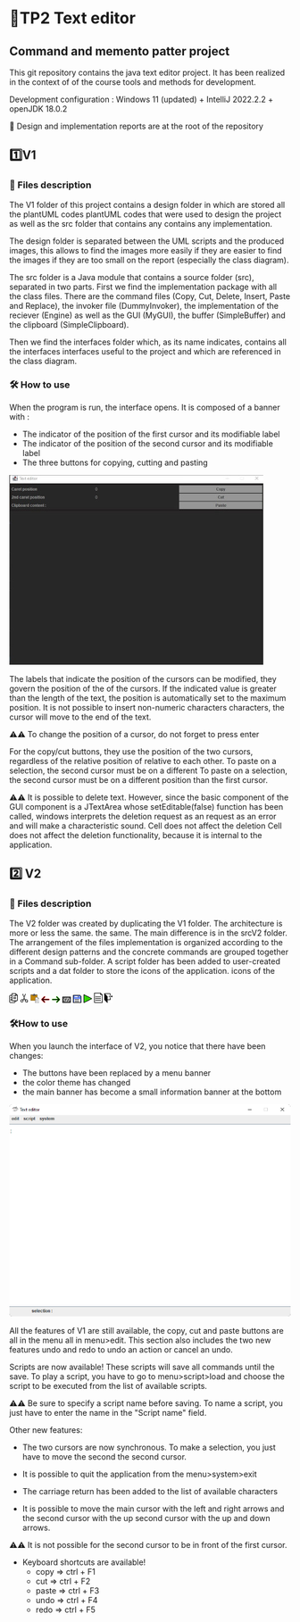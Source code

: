 # 📝TP2 Text editor

## Command and memento patter project

This git repository contains the java text editor project. It has been realized in the context of 
of the course tools and methods for development.

Development configuration : Windows 11 (updated) + IntelliJ 2022.2.2 + openJDK 18.0.2

📄 Design and implementation reports are at the root of the repository

## 1️⃣V1

### 📁 Files description

The V1 folder of this project contains a design folder in which are stored all the plantUML codes 
plantUML codes that were used to design the project as well as the src folder that contains any 
contains any implementation.

The design folder is separated between the UML scripts and the produced images, this allows to find the images more easily if they are
easier to find the images if they are too small on the report (especially the 
class diagram).

The src folder is a Java module that contains a source folder (src), separated in
two parts. First we find the implementation package with all
the class files. There are the command files (Copy, Cut, Delete, Insert, Paste
and Replace), the invoker file (DummyInvoker), the implementation of the reciever (Engine) 
as well as the GUI (MyGUI), the buffer (SimpleBuffer) and the clipboard (SimpleClipboard).

Then we find the interfaces folder which, as its name indicates, contains all the interfaces 
interfaces useful to the project and which are referenced in the class diagram.

### 🛠️ How to use

When the program is run, the interface opens. It is composed of a banner with :

* The indicator of the position of the first cursor and its modifiable label
* The indicator of the position of the second cursor and its modifiable label
* The three buttons for copying, cutting and pasting


![V1 interface](/dat/V1/interface.jpg)

The labels that indicate the position of the cursors can be modified, they govern the position of the
of the cursors. If the indicated value is greater than the length of the text, the position is 
automatically set to the maximum position. It is not possible to insert non-numeric characters
characters, the cursor will move to the end of the text. 

⚠️⚠️ To change the position of a cursor, do not forget to press enter

For the copy/cut buttons, they use the position of the two cursors, regardless of the relative position of 
relative to each other. To paste on a selection, the second cursor must be on a different 
To paste on a selection, the second cursor must be on a different position than the first cursor.

⚠️⚠️ It is possible to delete text. However, since the basic component of the GUI 
component is a JTextArea whose setEditable(false) function has been called, windows interprets the deletion request as an 
request as an error and will make a characteristic sound. Cell does not affect the deletion 
Cell does not affect the deletion functionality, because it is internal to the application.

## 2️⃣  V2

### 📁 Files description

The V2 folder was created by duplicating the V1 folder. The architecture is more or less the same. 
the same. The main difference is in the srcV2 folder. The arrangement of the files 
implementation is organized according to the different design patterns and the concrete commands 
are grouped together in a Command sub-folder. A script folder has been added to 
user-created scripts and a dat folder to store the icons of the application. 
icons of the application.

![](/V2/srcV2/src/dat/copy.png)
![](/V2/srcV2/src/dat/cut.png)
![](/V2/srcV2/src/dat/paste.png)
![](/V2/srcV2/src/dat/undo.png)
![](/V2/srcV2/src/dat/redo.png)
![](/V2/srcV2/src/dat/script.png)
![](/V2/srcV2/src/dat/save.png)
![](/V2/srcV2/src/dat/execute.png)
![](/V2/srcV2/src/dat/file.png)
![](/V2/srcV2/src/dat/exit.png)

### 🛠️How to use

When you launch the interface of V2, you notice that there have been changes:
    
* The buttons have been replaced by a menu banner
* the color theme has changed
* the main banner has become a small information banner at the bottom

![Interface V2](/dat/V2/Interface.png)

All the features of V1 are still available, the copy, cut and paste buttons are all in the menu
all in menu>edit. This section also includes the two new features undo and redo
to undo an action or cancel an undo.


Scripts are now available! These scripts will save all commands until the 
save. To play a script, you have to go to menu>script>load and choose the script to be executed 
from the list of available scripts.

⚠️⚠️ Be sure to specify a script name before saving. To name a script, you just have to enter the
name in the "Script name" field.

Other new features:

* The two cursors are now synchronous. To make a selection, you just have to move the second
the second cursor.


* It is possible to quit the application from the menu>system>exit


* The carriage return has been added to the list of available characters


* It is possible to move the main cursor with the left and right arrows and the second cursor with the up 
second cursor with the up and down arrows.

⚠️⚠️ It is not possible for the second cursor to be in front of the first cursor.

* Keyboard shortcuts are available! 
  * copy => ctrl + F1
  * cut => ctrl + F2
  * paste => ctrl + F3
  * undo => ctrl + F4
  * redo => ctrl + F5
